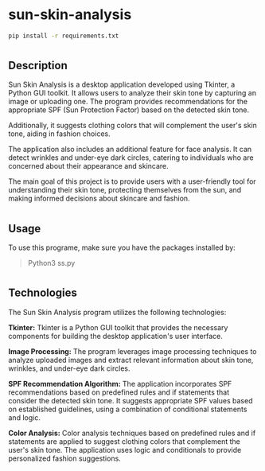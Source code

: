 # sun-skin-analysis
```bash
pip install -r requirements.txt
```

#
## Description

Sun Skin Analysis is a desktop application developed using Tkinter, a Python GUI toolkit. It allows users to analyze their skin tone by capturing an image or uploading one. The program provides recommendations for the appropriate SPF (Sun Protection Factor) based on the detected skin tone. 

Additionally, it suggests clothing colors that will complement the user's skin tone, aiding in fashion choices.

The application also includes an additional feature for face analysis. It can detect wrinkles and under-eye dark circles, catering to individuals who are concerned about their appearance and skincare.

The main goal of this project is to provide users with a user-friendly tool for understanding their skin tone, protecting themselves from the sun, and making informed decisions about skincare and fashion.

#

## Usage

To use this programe, make sure you have the packages installed by:
>Python3 ss.py


#

## Technologies

The Sun Skin Analysis program utilizes the following technologies:

**Tkinter:** Tkinter is a Python GUI toolkit that provides the necessary components for building the desktop application's user interface.

**Image Processing:** The program leverages image processing techniques to analyze uploaded images and extract relevant information about skin tone, wrinkles, and under-eye dark circles.

**SPF Recommendation Algorithm:** The application incorporates SPF recommendations based on predefined rules and if statements that consider the detected skin tone. It suggests appropriate SPF values based on established guidelines, using a combination of conditional statements and logic.

**Color Analysis:** Color analysis techniques based on predefined rules and if statements are applied to suggest clothing colors that complement the user's skin tone. The application uses logic and conditionals to provide personalized fashion suggestions.

